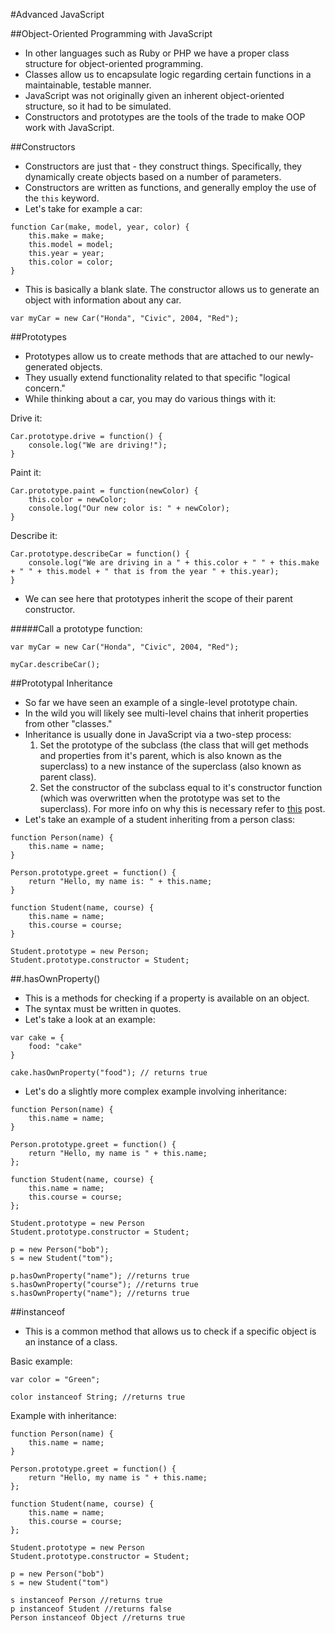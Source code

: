 #Advanced JavaScript

##Object-Oriented Programming with JavaScript
- In other languages such as Ruby or PHP we have a proper class structure for object-oriented programming.
- Classes allow us to encapsulate logic regarding certain functions in a maintainable, testable manner.
- JavaScript was not originally given an inherent object-oriented structure, so it had to be simulated.
- Constructors and prototypes are the tools of the trade to make OOP work with JavaScript.

##Constructors
- Constructors are just that - they construct things. Specifically, they dynamically create objects based on a number of parameters.
- Constructors are written as functions, and generally employ the use of the `this` keyword.
- Let's take for example a car:

```
function Car(make, model, year, color) {
	this.make = make;
	this.model = model;
	this.year = year;
	this.color = color;
}
```

- This is basically a blank slate. The constructor allows us to generate an object with information about any car.

```
var myCar = new Car("Honda", "Civic", 2004, "Red");
```

##Prototypes
- Prototypes allow us to create methods that are attached to our newly-generated objects.
- They usually extend functionality related to that specific "logical concern."
- While thinking about a car, you may do various things with it:

Drive it:

```
Car.prototype.drive = function() {
	console.log("We are driving!");
}
```

Paint it:

```
Car.prototype.paint = function(newColor) {
	this.color = newColor;
	console.log("Our new color is: " + newColor);
}
```

Describe it:

```
Car.prototype.describeCar = function() {
	console.log("We are driving in a " + this.color + " " + this.make + " " + this.model + " that is from the year " + this.year);
}
```

- We can see here that prototypes inherit the scope of their parent constructor.

#####Call a prototype function:

```
var myCar = new Car("Honda", "Civic", 2004, "Red");

myCar.describeCar();
```

##Prototypal Inheritance
- So far we have seen an example of a single-level prototype chain.
- In the wild you will likely see multi-level chains that inherit properties from other "classes."
- Inheritance is usually done in JavaScript via a two-step process:
	1. Set the prototype of the subclass (the class that will get methods and properties from it's parent, which is also known as the superclass) to a new instance of the superclass (also known as parent class).
	2. Set the constructor of the subclass equal to it's constructor function (which was overwritten when the prototype was set to the superclass). For more info on why this is necessary refer to [this](http://stackoverflow.com/questions/8453887/why-is-it-necessary-to-set-the-prototype-constructor) post.
- Let's take an example of a student inheriting from a person class:

```
function Person(name) {
	this.name = name;
}

Person.prototype.greet = function() {
	return "Hello, my name is: " + this.name;
}

function Student(name, course) {
	this.name = name;
	this.course = course;
}

Student.prototype = new Person;
Student.prototype.constructor = Student;
```

##.hasOwnProperty()
- This is a methods for checking if a property is available on an object.
- The syntax must be written in quotes.
- Let's take a look at an example:

```
var cake = {
	food: "cake"
}

cake.hasOwnProperty("food"); // returns true
```

- Let's do a slightly more complex example involving inheritance:

```
function Person(name) {
	this.name = name;
}

Person.prototype.greet = function() {
	return "Hello, my name is " + this.name;
};

function Student(name, course) {
	this.name = name;
	this.course = course;
};

Student.prototype = new Person
Student.prototype.constructor = Student;

p = new Person("bob");
s = new Student("tom");

p.hasOwnProperty("name"); //returns true
s.hasOwnProperty("course"); //returns true
s.hasOwnProperty("name"); //returns true
```

##instanceof
- This is a common method that allows us to check if a specific object is an instance of a class.

Basic example:

```
var color = "Green";

color instanceof String; //returns true
```

Example with inheritance:

```
function Person(name) {
	this.name = name;
}

Person.prototype.greet = function() {
	return "Hello, my name is " + this.name;
};

function Student(name, course) {
	this.name = name;
	this.course = course;
};

Student.prototype = new Person
Student.prototype.constructor = Student;

p = new Person("bob")
s = new Student("tom")

s instanceof Person //returns true
p instanceof Student //returns false
Person instanceof Object //returns true
```